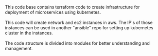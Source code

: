 This code base contains terraform code to create infrastructure for deployment of microservices using kubernetes.<br><br>
This code will create network and ec2 instances in aws. The IP's of those instances can be used in another "ansible" repo for setting up kubernetes cluster in the instances.<br><br>
The code structure is divided into modules for better understanding and management.
